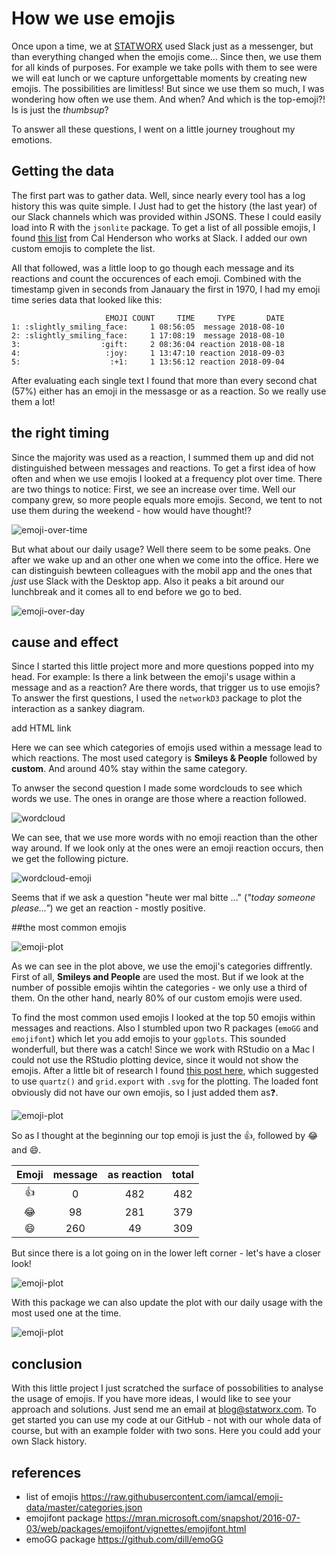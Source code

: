 # How we use emojis

Once upon a time, we at [STATWORX](https://www.statworx.com/) used Slack just as a messenger, but than everything changed when the emojis come… Since then, we use them for all kinds of purposes. For example we take polls with them to see were we will eat lunch or we capture unforgettable moments by creating new emojis. The possibilities are limitless! But since we use them so much, I was wondering how often we use them. And when? And which is the top-emoji?! Is is just the *thumbsup*?

To answer all these questions, I went on a little journey troughout my emotions. 

## Getting the data

The first part was to gather data. Well, since nearly every tool has a log history this was quite simple. I Just had to get the history (the last year) of our Slack channels which was provided within JSONS. These I could easily load into R with the `jsonlite` package. To get a list of all possible emojis, I found [this list](https://github.com/iamcal/emoji-data/blob/master/categories.json) from Cal Henderson who works at Slack. I added our own custom emojis to complete the list.

All that followed, was a little loop to go though each message and its reactions and count the occurences of each emoji. Combined with the timestamp given in seconds from Janauary the first in 1970, I had my emoji time series data that looked like this:

```
                     EMOJI COUNT     TIME     TYPE       DATE
1: :slightly_smiling_face:     1 08:56:05  message 2018-08-10
2: :slightly_smiling_face:     1 17:08:19  message 2018-08-10
3:                  :gift:     2 08:36:04 reaction 2018-08-18
4:                   :joy:     1 13:47:10 reaction 2018-09-03
5:                    :+1:     1 13:56:12 reaction 2018-09-04
```

After evaluating each single text I found that more than every second chat (57%) either has an emoji in the messasge or as a reaction. So we really use them a lot! 



## the right timing

Since the majority was used as a reaction, I summed them up and did not distinguished between messages and reactions. To get a first idea of how often and when we use emojis I looked at a frequency plot over time. There are two things to notice: First, we see an increase over time. Well our company grew, so more people equals more emojis. Second, we tent to not use them during the weekend - how would have thought!?

![emoji-over-time](plots/emoji-over-year.png)

But what about our daily usage? Well there seem to be some peaks. One after we wake up and an other one when we come into the office. Here we can distinguish bewteen colleagues with the mobil app and the ones that *just* use Slack with the Desktop app. Also it peaks a bit around our lunchbreak and it comes all to end before we go to bed.

![emoji-over-day](plots/emoji-over-day.png)



## cause and effect

Since I started this little project more and more questions popped into my head. For example: Is there a link between the emoji's usage within a message and as a reaction? Are there words, that trigger us to use emojis?
To answer the first questions, I used the `networkD3` package to plot the interaction as a sankey diagram.

add  HTML link

Here we can see which categories of emojis used within a message lead to which reactions. The most used category is **Smileys & People** followed by **custom**. And around 40% stay within the same category. 

To anwser the second question I made some wordclouds to see which words we use. The ones in orange are those where a reaction followed. 

![wordcloud](plots/wordcloud.png)

We can see, that we use more words with no emoji reaction than the other way around. If we look only at the ones were an emoji reaction occurs, then we get the following picture.

![wordcloud-emoji](plots/wordcloud-emoji.png)

Seems that if we ask a question "heute wer mal bitte …" (*"today someone please…"*) we get an reaction - mostly positive.



##the most common emojis

![emoji-plot](plots/emoji-category.png)

As we can see in the plot above, we use the emoji's categories diffrently. First of all, **Smileys and People** are used the most. But if we look at the number of possible emojis wihtin the categories - we only use a third of  them. On the other hand, nearly 80% of our custom emojis were used.

To find the most common used emojis I looked at the top 50 emojis within messages and reactions. Also I stumbled upon two R packages (`emoGG`  and `emojifont`) which let you add emojis to your `ggplots`.  This sounded wonderfull, but there was a catch! Since we work with RStudio on a Mac I could not use the RStudio plotting device, since it would not show the emojis. After a little bit of research I found [this post here](https://stackoverflow.com/questions/47730589/plot-emojis-emoticons-in-r-with-ggplot), which suggested to use `quartz()` and `grid.export` with `.svg` for the plotting. The loaded font obviously did not have our own emojis, so I just added them as❓. 

![emoji-plot](plots/emoji-plot.svg)

So as I thought at the beginning our top emoji is just the 👍, followed by 😂 and 😄.

| Emoji | message | as reaction | total |
| :---: | :-----: | :---------: | :---: |
|   👍   |    0    |     482     |  482  |
|   😂   |   98    |     281     |  379  |
|   😄   |   260   |     49      |  309  |

 But since there is a lot going on in the lower left corner -  let's have a closer look!

![emoji-plot](plots/emoji-plotdetails.svg)

With this package we can also update the plot with our daily usage with the most used one at the time.

![emoji-plot](plots/emoji-over-day-with-icon.svg)

## conclusion

With this little project I just scratched the surface of possobilities to analyse the usage of emojis. If you have more ideas, I would like to see your approach and solutions. Just send me an email at blog@statworx.com. To get started you can use my code at our GitHub - not with our whole data of course, but with an example folder with two sons. Here you could add your own Slack history.



## references

- list of emojis
  https://raw.githubusercontent.com/iamcal/emoji-data/master/categories.json
- emojifont package
  https://mran.microsoft.com/snapshot/2016-07-03/web/packages/emojifont/vignettes/emojifont.html
- emoGG package
  https://github.com/dill/emoGG